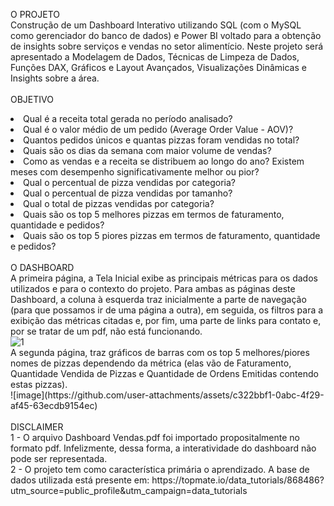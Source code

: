 O PROJETO
<br>
Construção de um Dashboard Interativo utilizando SQL (com o MySQL como gerenciador do banco de dados) e Power BI voltado para a obtenção de insights sobre serviços e vendas no setor alimentício. Neste projeto será apresentado a Modelagem de Dados, Técnicas de Limpeza de Dados, Funções DAX, Gráficos e Layout Avançados, Visualizações Dinâmicas e Insights sobre a área.
<br><br>
OBJETIVO
<br>
<li>Qual é a receita total gerada no período analisado? </li>
<li>Qual é o valor médio de um pedido (Average Order Value - AOV)? </li>
<li>Quantos pedidos únicos e quantas pizzas foram vendidas no total? </li>
<li>Quais são os dias da semana com maior volume de vendas? </li>
<li>Como as vendas e a receita se distribuem ao longo do ano? Existem meses com desempenho significativamente melhor ou pior? </li>
<li>Qual o percentual de pizza vendidas por categoria? </li>
<li>Qual o percentual de pizza vendidas por tamanho? </li>
<li>Qual o total de pizzas vendidas por categoria? </li>
<li>Quais são os top 5 melhores pizzas em termos de faturamento, quantidade e pedidos? </li>
<li>Quais são os top 5 piores pizzas em termos de faturamento, quantidade e pedidos? </li>
<br>
O DASHBOARD
<br>
A primeira página, a Tela Inicial exibe as principais métricas para os dados utilizados e para o contexto do projeto. Para ambas as páginas deste Dashboard, a coluna à esquerda traz inicialmente a parte de navegação (para que possamos ir de uma página a outra), em seguida, os filtros para a exibição das métricas citadas e, por fim, uma parte de links para contato e, por se tratar de um pdf, não está funcionando. <br>
<img src="https://github.com/user-attachments/assets/7087a281-aba9-4f2d-9982-1c4c9ad2f530" alt="1">
<br>
A segunda página, traz gráficos de barras com os top 5 melhores/piores nomes de pizzas dependendo da métrica (elas vão de Faturamento, Quantidade Vendida de Pizzas e Quantidade de Ordens Emitidas contendo estas pizzas). <br>
![image](https://github.com/user-attachments/assets/c322bbf1-0abc-4f29-af45-63ecdb9154ec)
<br><br>
DISCLAIMER
<br>
1 - O arquivo Dashboard Vendas.pdf foi importado propositalmente no formato pdf. Infelizmente, dessa forma, a interatividade do dashboard não pode ser representada. 
<br>
2 - O projeto tem como característica primária o aprendizado. A base de dados utilizada está presente em: 
https://topmate.io/data_tutorials/868486?utm_source=public_profile&utm_campaign=data_tutorials 
